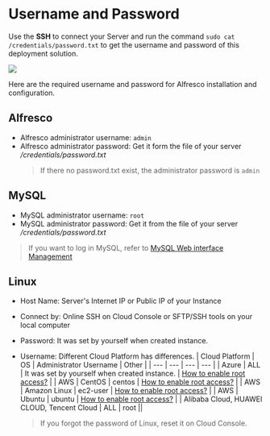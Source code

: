 # Username and Password

Use the **SSH** to connect your Server and run the command `sudo cat /credentials/password.txt` to get the username and password of this deployment solution.

![](https://libs.websoft9.com/Websoft9/DocsPicture/zh/common/catdbpassword-websoft9.png)

Here are the required username and password for Alfresco installation and configuration.

## Alfresco

* Alfresco administrator username: `admin`
* Alfresco administrator password: Get it form the file of your server */credentials/password.txt*
  > If there no password.txt exist, the administrator password is `admin`

## MySQL

* MySQL administrator username: `root`
* MySQL administrator password: Get it from the file of your server */credentials/password.txt*  

> If you want to log in MySQL, refer to [MySQL Web interface Management](/admin-mysql.md)

## Linux

* Host Name: Server's Internet IP or Public IP of your Instance
* Connect by: Online SSH on Cloud Console or SFTP/SSH tools on your local computer
* Password: It was set by yourself when created instance.
* Username: Different Cloud Platform has differences.
   |  Cloud Platform   | OS |  Administrator Username   | Other |
   | --- | --- | --- | --- |
   |  Azure   | ALL |  It was set by yourself when created instance.   | [How to enable root access?](https://support.websoft9.com/docs/azure/server-login.html#sample2-enable-the-root-username) |
   |  AWS  | CentOS |  centos   | [How to enable root access?](https://support.websoft9.com/docs/aws/server-login.html#sample2-enable-the-root-username) |
   |  AWS   | Amazon Linux |  ec2-user   | [How to enable root access?](https://support.websoft9.com/docs/aws/server-login.html#sample2-enable-the-root-username) |
   |  AWS   | Ubuntu |  ubuntu   | [How to enable root access?](https://support.websoft9.com/docs/aws/server-login.html#sample2-enable-the-root-username) |
   |  Alibaba Cloud, HUAWEI CLOUD, Tencent Cloud | ALL |  root   ||

   > If you forgot the password of Linux, reset it on Cloud Console.
